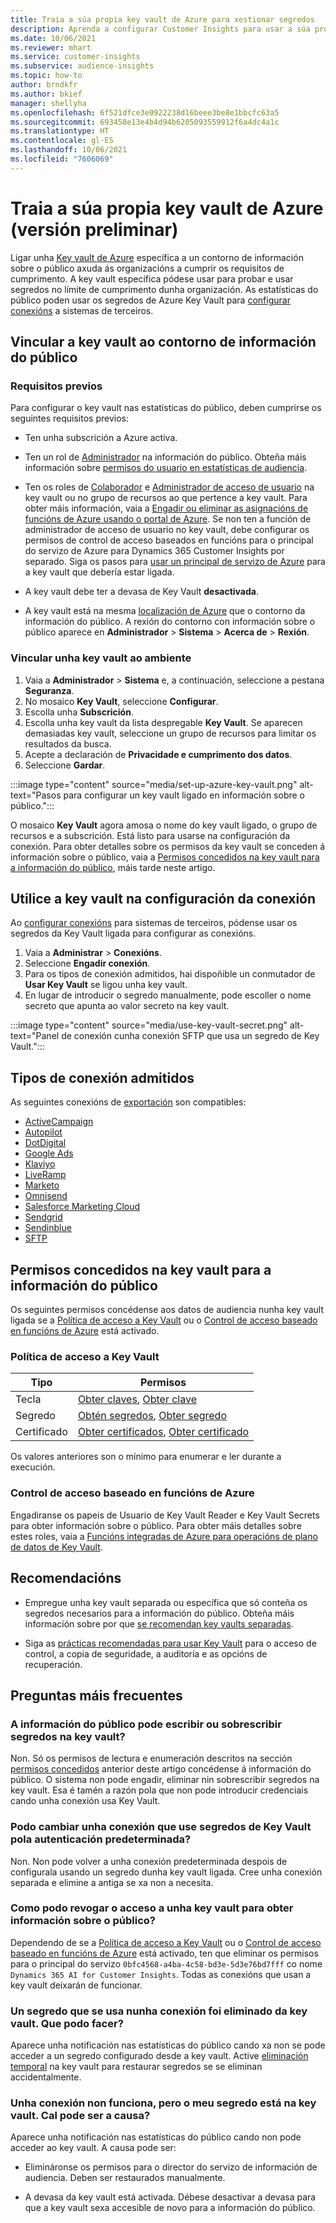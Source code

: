 ```yaml
---
title: Traia a súa propia key vault de Azure para xestionar segredos
description: Aprenda a configurar Customer Insights para usar a súa propia key vault de Azure.
ms.date: 10/06/2021
ms.reviewer: mhart
ms.service: customer-insights
ms.subservice: audience-insights
ms.topic: how-to
author: brndkfr
ms.author: bkief
manager: shellyha
ms.openlocfilehash: 6f521dfce3e0922238d16beee3be8e1bbcfc63a5
ms.sourcegitcommit: 693458e13e4b4d94b6205093559912f6a4dc4a1c
ms.translationtype: HT
ms.contentlocale: gl-ES
ms.lasthandoff: 10/06/2021
ms.locfileid: "7606069"
---
```

# <a name="bring-your-own-azure-key-vault-preview"></a>Traia a súa propia key vault de Azure (versión preliminar)

Ligar unha [Key vault de Azure](/azure/key-vault/general/basic-concepts) específica a un contorno de información sobre o público axuda ás organizacións a cumprir os requisitos de cumprimento.
A key vault específica pódese usar para probar e usar segredos no límite de cumprimento dunha organización. As estatísticas do público poden usar os segredos de Azure Key Vault para [configurar conexións](connections.md) a sistemas de terceiros.

## <a name="link-the-key-vault-to-the-audience-insights-environment"></a>Vincular a key vault ao contorno de información do público

### <a name="prerequisites"></a>Requisitos previos

Para configurar o key vault nas estatísticas do público, deben cumprirse os seguintes requisitos previos:

- Ten unha subscrición a Azure activa.

- Ten un rol de [Administrador](permissions.md#administrator) na información do público. Obteña máis información sobre [permisos do usuario en estatísticas de audiencia](permissions.md#assign-roles-and-permissions).

- Ten os roles de [Colaborador](/azure/role-based-access-control/built-in-roles#contributor) e [Administrador de acceso de usuario](/azure/role-based-access-control/built-in-roles#user-access-administrator) na key vault ou no grupo de recursos ao que pertence a key vault. Para obter máis información, vaia a [Engadir ou eliminar as asignacións de funcións de Azure usando o portal de Azure](/azure/role-based-access-control/role-assignments-portal). Se non ten a función de administrador de acceso de usuario no key vault, debe configurar os permisos de control de acceso baseados en funcións para o principal do servizo de Azure para Dynamics 365 Customer Insights por separado. Siga os pasos para [usar un principal de servizo de Azure](connect-service-principal.md) para a key vault que debería estar ligada.

- A key vault debe ter a devasa de Key Vault **desactivada**.

- A key vault está na mesma [localización de Azure](https://azure.microsoft.com/global-infrastructure/geographies/#overview) que o contorno da información do público. A rexión do contorno con información sobre o público aparece en **Administrador** > **Sistema** > **Acerca de** > **Rexión**.

### <a name="link-a-key-vault-to-the-environment"></a>Vincular unha key vault ao ambiente

1. Vaia a **Administrador** > **Sistema** e, a continuación, seleccione a pestana **Seguranza**.
1. No mosaico **Key Vault**, seleccione **Configurar**.
1. Escolla unha **Subscrición**.
1. Escolla unha key vault da lista despregable **Key Vault**. Se aparecen demasiadas key vault, seleccione un grupo de recursos para limitar os resultados da busca.
1. Acepte a declaración de **Privacidade e cumprimento dos datos**.
1. Seleccione **Gardar**.

:::image type="content" source="media/set-up-azure-key-vault.png" alt-text="Pasos para configurar un key vault ligado en información sobre o público.":::

O mosaico **Key Vault** agora amosa o nome do key vault ligado, o grupo de recursos e a subscrición. Está listo para usarse na configuración da conexión.
Para obter detalles sobre os permisos da key vault se conceden á información sobre o público, vaia a [Permisos concedidos na key vault para a información do público](#permissions-granted-on-the-key-vault-to-audience-insights), máis tarde neste artigo.

## <a name="use-the-key-vault-in-the-connection-setup"></a>Utilice a key vault na configuración da conexión

Ao [configurar conexións](connections.md) para sistemas de terceiros, pódense usar os segredos da Key Vault ligada para configurar as conexións.

1. Vaia a **Administrar** > **Conexións**.
1. Seleccione **Engadir conexión**.
1. Para os tipos de conexión admitidos, hai dispoñible un conmutador de **Usar Key Vault** se ligou unha key vault.
1. En lugar de introducir o segredo manualmente, pode escoller o nome secreto que apunta ao valor secreto na key vault.

:::image type="content" source="media/use-key-vault-secret.png" alt-text="Panel de conexión cunha conexión SFTP que usa un segredo de Key Vault.":::

## <a name="supported-connection-types"></a>Tipos de conexión admitidos

As seguintes conexións de [exportación](export-destinations.md) son compatibles:

* [ActiveCampaign](export-active-campaign.md)
* [Autopilot](export-autopilot.md)
* [DotDigital](export-dotdigital.md)
* [Google Ads](export-google-ads.md)
* [Klaviyo](export-klaviyo.md)
* [LiveRamp](export-liveramp.md)
* [Marketo](export-marketo.md)
* [Omnisend](export-omnisend.md)
* [Salesforce Marketing Cloud](export-salesforce.md)
* [Sendgrid](export-sendgrid.md)
* [Sendinblue](export-sendinblue.md)
* [SFTP](export-sftp.md)

## <a name="permissions-granted-on-the-key-vault-to-audience-insights"></a>Permisos concedidos na key vault para a información do público

Os seguintes permisos concédense aos datos de audiencia nunha key vault ligada se a [Política de acceso a Key Vault](/azure/key-vault/general/assign-access-policy?tabs=azure-portal) ou o [Control de acceso baseado en funcións de Azure](/azure/key-vault/general/rbac-guide?tabs=azure-cli) está activado.

### <a name="key-vault-access-policy"></a>Política de acceso a Key Vault

| Tipo        | Permisos          |
| ----------- | -------------------- |
| Tecla         | [Obter claves](/rest/api/keyvault/get-keys), [Obter clave](/rest/api/keyvault/get-key)                                 |
| Segredo      | [Obtén segredos](/rest/api/keyvault/get-secrets), [Obter segredo](/rest/api/keyvault/get-secret)                     |
| Certificado | [Obter certificados](/rest/api/keyvault/get-certificates), [Obter certificado](/rest/api/keyvault/get-certificate) |

Os valores anteriores son o mínimo para enumerar e ler durante a execución.

### <a name="azure-role-based-access-control"></a>Control de acceso baseado en funcións de Azure

Engadiranse os papeis de Usuario de Key Vault Reader e Key Vault Secrets para obter información sobre o público. Para obter máis detalles sobre estes roles, vaia a [Funcións integradas de Azure para operacións de plano de datos de Key Vault](/azure/key-vault/general/rbac-guide?tabs=azure-cli).

## <a name="recommendations"></a>Recomendacións

- Empregue unha key vault separada ou específica que só conteña os segredos necesarios para a información do público. Obteña máis información sobre por que [se recomendan key vaults separadas](/azure/key-vault/general/best-practices#why-we-recommend-separate-key-vaults).

- Siga as [prácticas recomendadas para usar Key Vault](/azure/key-vault/general/best-practices#turn-on-logging) para o acceso de control, a copia de seguridade, a auditoría e as opcións de recuperación.

## <a name="frequently-asked-questions"></a>Preguntas máis frecuentes

### <a name="can-audience-insights-write-secrets-or-overwrite-secrets-into-the-key-vault"></a>A información do público pode escribir ou sobrescribir segredos na key vault?

Non. Só os permisos de lectura e enumeración descritos na sección [permisos concedidos](#permissions-granted-on-the-key-vault-to-audience-insights) anterior deste artigo concédense á información do público. O sistema non pode engadir, eliminar nin sobrescribir segredos na key vault. Esa é tamén a razón pola que non pode introducir credenciais cando unha conexión usa Key Vault.

### <a name="can-i-change-a-connection-from-using-key-vault-secrets-to-default-authentication"></a>Podo cambiar unha conexión que use segredos de Key Vault pola autenticación predeterminada?

Non. Non pode volver a unha conexión predeterminada despois de configurala usando un segredo dunha key vault ligada. Cree unha conexión separada e elimine a antiga se xa non a necesita.

### <a name="how-can-i-revoke-access-to-a-key-vault-for-audience-insights"></a>Como podo revogar o acceso a unha key vault para obter información sobre o público?

Dependendo de se a [Política de acceso a Key Vault](/azure/key-vault/general/assign-access-policy?tabs=azure-portal) ou o [Control de acceso baseado en funcións de Azure](/azure/key-vault/general/rbac-guide?tabs=azure-cli) está activado, ten que eliminar os permisos para o principal do servizo `0bfc4568-a4ba-4c58-bd3e-5d3e76bd7fff` co nome `Dynamics 365 AI for Customer Insights`. Todas as conexións que usan a key vault deixarán de funcionar.

### <a name="a-secret-thats-used-in-a-connection-got-removed-from-the-key-vault-what-can-i-do"></a>Un segredo que se usa nunha conexión foi eliminado da key vault. Que podo facer?

Aparece unha notificación nas estatísticas do público cando xa non se pode acceder a un segredo configurado desde a key vault. Active [eliminación temporal](/azure/key-vault/general/soft-delete-overview) na key vault para restaurar segredos se se eliminan accidentalmente.

### <a name="a-connection-doesnt-work-but-my-secret-is-in-the-key-vault-what-might-be-the-cause"></a>Unha conexión non funciona, pero o meu segredo está na key vault. Cal pode ser a causa?

Aparece unha notificación nas estatísticas do público cando non pode acceder ao key vault. A causa pode ser:

- Elimináronse os permisos para o director do servizo de información de audiencia. Deben ser restaurados manualmente.

- A devasa da key vault está activada. Débese desactivar a devasa para que a key vault sexa accesible de novo para a información do público.
